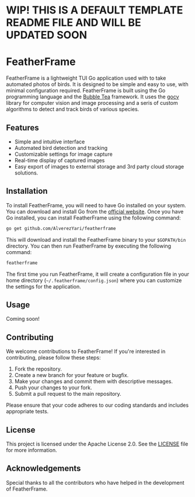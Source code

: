
# WIP! THIS IS A DEFAULT TEMPLATE README FILE AND WILL BE UPDATED SOON

# FeatherFrame

FeatherFrame is a lightweight TUI Go application used with to take automated photos of birds. It is designed to be simple and easy to use, with minimal configuration required. FeatherFrame is built using the Go programming language and the [Bubble Tea](www.github.com/charmbracelet/bubbletea) framework. It uses the [gocv](www.github.com/hybridgroup/gocv) library for computer vision and image processing and a seris of custom algorithms to detect and track birds of various species.

## Features

- Simple and intuitive interface
- Automated bird detection and tracking
- Customizable settings for image capture
- Real-time display of captured images
- Easy export of images to external storage and 3rd party cloud storage solutions.


## Installation

To install FeatherFrame, you will need to have Go installed on your system. You can download and install Go from the [official website](https://golang.org/). Once you have Go installed, you can install FeatherFrame using the following command:


```bash
go get github.com/AlverezYari/featherframe
```

This will download and install the FeatherFrame binary to your `$GOPATH/bin` directory. You can then run FeatherFrame by executing the following command:

```bash
featherframe 
```

The first time you run FeatherFrame, it will create a configuration file in your home directory (`~/.featherframe/config.json`) where you can customize the settings for the application.

## Usage

Coming soon!

## Contributing

We welcome contributions to FeatherFrame! If you're interested in contributing, please follow these steps:

1. Fork the repository.
2. Create a new branch for your feature or bugfix.
3. Make your changes and commit them with descriptive messages.
4. Push your changes to your fork.
5. Submit a pull request to the main repository.

Please ensure that your code adheres to our coding standards and includes appropriate tests.

## License

This project is licensed under the Apache License 2.0. See the [LICENSE](LICENSE) file for more information.

## Acknowledgements

Special thanks to all the contributors who have helped in the development of FeatherFrame.

